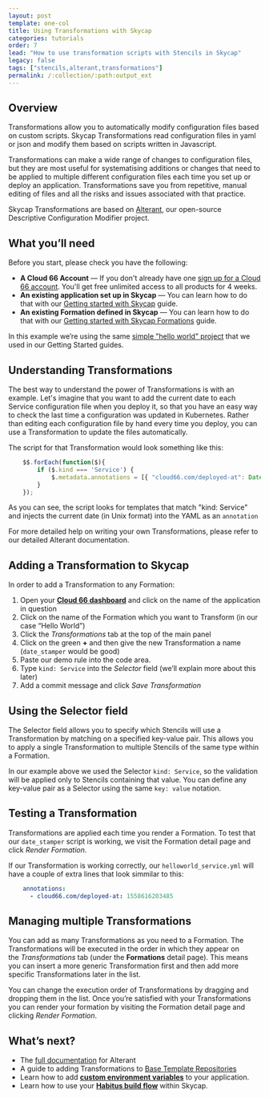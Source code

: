 ```yaml
---
layout: post
template: one-col
title: Using Transformations with Skycap
categories: tutorials
order: 7
lead: "How to use transformation scripts with Stencils in Skycap"
legacy: false
tags: ["stencils,alterant,transformations"]
permalink: /:collection/:path:output_ext
---
```


## Overview

Transformations allow you to automatically modify configuration files based on custom scripts. Skycap Transformations read configuration files in yaml or json and modify them based on scripts written in Javascript.

Transformations can make a wide range of changes to configuration files, but they are most useful for systematising additions or changes that need to be applied to multiple different configuration files each time you set up or deploy an application. Transformations save you from repetitive, manual editing of files and all the risks and issues associated with that practice. 

Skycap Transformations are based on [Alterant](https://www.cloud66.com/alterant), our open-source Descriptive Configuration Modifier project. 

## What you’ll need

Before you start, please check you have the following:

- **A Cloud 66 Account** — If you don't already have one [sign up for a Cloud 66 account](https://app.cloud66.com/users/sign_up). You'll get free unlimited access to all products for 4 weeks.
- **An existing application set up in Skycap** — You can learn how to do that with our [Getting started with Skycap](/skycap/quickstarts/getting_started.html) guide.
- **An existing Formation defined in Skycap** — You can learn how to do that with our [Getting started with Skycap Formations](/skycap/quickstarts/using_formations.html) guide.

<div class="notice"><p>In this example we’re using the same <a href="https://github.com/cloud66-samples/helloworld.git">simple "hello world" project</a> that we used in our Getting Started guides.</p></div>

## Understanding Transformations

The best way to understand the power of Transformations is with an example. Let's imagine that you want to add the current date to each Service configuration file when you deploy it, so that you have an easy way to check the last time a configuration was updated in Kubernetes. Rather than editing each configuration file by hand every time you deploy, you can use a Transformation to update the files automatically.

The script for that Transformation would look something like this:

```js
    $$.forEach(function($){
        if ($.kind === 'Service') {
            $.metadata.annotations = [{ "cloud66.com/deployed-at": Date.now() }];
        }
    });
```

As you can see, the script looks for templates that match "kind: Service" and injects the current date (in Unix format) into the YAML as an `annotation`

For more detailed help on writing your own Transformations, please refer to our detailed Alterant documentation.

## Adding a Transformation to Skycap

In order to add a Transformation to any Formation:

1. Open your **[Cloud 66 dashboard](https://app.cloud66.com/dashboard)** and click on the name of the application in question
2. Click on the name of the Formation which you want to Transform (in our case “Hello World”)
3. Click the *Transformations* tab at the top of the main panel
4. Click on the green **+** and then give the new Transformation a name (`date_stamper` would be good)
5. Paste our demo rule into the code area.
6. Type `kind: Service` into the *Selector* field (we’ll explain more about this later)
7. Add a commit message and click *Save Transformation*

## Using the Selector field

The Selector field allows you to specify which Stencils will use a Transformation by matching on a specified key-value pair. This allows you to apply a single Transformation to multiple Stencils of the same type within a Formation.

In our example above we used the Selector `kind: Service`, so the validation will be applied only to Stencils containing that value. You can define any key-value pair as a Selector using the same `key: value` notation.

## Testing a Transformation

Transformations are applied each time you render a Formation. To test that our `date_stamper` script is working, we visit the Formation detail page and click *Render Formation*.

If our Transformation is working correctly, our `helloworld_service.yml` will have a couple of extra lines that look simmilar to this:

```yaml
    annotations:
      - cloud66.com/deployed-at: 1558616203485
```

## Managing multiple Transformations

You can add as many Transformations as you need to a Formation. The Transformations will be executed in the order in which they appear on the *Transformations* tab (under the **Formations** detail page). This means you can insert a more generic Transformation first and then add more specific Transformations later in the list.

You can change the execution order of Transformations by dragging and dropping them in the list. Once you’re satisfied with your Transformations you can render your formation by visiting the Formation detail page and clicking *Render Formation*.

## What’s next?

- The [full documentation](https://help.cloud66.com/alterant/) for Alterant
- A guide to adding Transformations to [Base Template Repositories](/skycap/how-to-guides/formations/adding-transformations-to-BTRs.html)
- Learn how to add **[custom environment variables](/skycap/tutorials/setting-environment-variables.html)** to your application.
- Learn how to use your **[Habitus build flow](/skycap/tutorials/using-habitus-with-skycap.html)** within Skycap.


